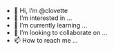 - 👋 Hi, I’m @clovette
- 👀 I’m interested in ...
- 🌱 I’m currently learning ...
- 💞️ I’m looking to collaborate on ...
- 📫 How to reach me ...

<!---
clovette/clovette is a ✨ special ✨ repository because its `README.md` (this file) appears on your GitHub profile.
You can click the Preview link to take a look at your changes.
--->
